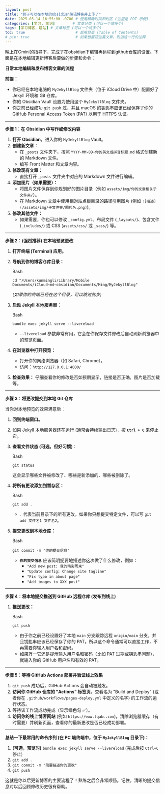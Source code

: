 ```yaml
---
layout: post
title: "终于可以在本地的Obsidian编辑博客并上传了"
date: 2025-05-14 16:55:00 -0700 # 使用精确时间和时区 (这里是 PDT 示例)
categories: [学习, 笔记]        # 文章分类 (可以一个或多个)
tags: [学习博客，建站] # 文章标签 (可以一个或多个)
toc: true                       # 启用目录 (Table of Contents)
# pin: true                     # 如果想置顶这篇文章，取消这一行的注释
---
```


晚上在Gmini的指导下，完成了在obsidian下编辑再远程到github仓库的设置。下面是在本地编辑更新博客后要做的步骤和命令：


**日常本地编辑和发布博客文章的流程**

**前提：**

- 你已经在本地电脑的 `MyJekyllBlog` 文件夹（位于 iCloud Drive 中）配置好了 Jekyll 环境和 Git 仓库。
- 你的 Obsidian Vault 设置为使用这个 `MyJekyllBlog` 文件夹。
- 你之前已经成功 `git push` 过，并且 macOS 的钥匙串应该已经保存了你的 GitHub Personal Access Token (PAT) 以用于 HTTPS 认证。

---

**步骤 1：在 Obsidian 中写作或修改内容**

1. **打开 Obsidian**，进入你的 `MyJekyllBlog` Vault。
2. **创建新文章：**
    - 在 `_posts` 文件夹下，按照 `YYYY-MM-DD-你的英文或拼音标题.md` 格式创建新的 Markdown 文件。
    - 编写 Front Matter 和文章内容。
3. **修改现有文章：**
    - 直接打开 `_posts` 文件夹中对应的 Markdown 文件进行编辑。
4. **添加图片（如果需要）：**
    - 将图片文件保存到你规划好的图片目录（例如 `assets/img/你的文章相关子文件夹/`）。
    - 在 Markdown 文章中使用相对站点根目录的路径引用图片 (例如 `![描述](/assets/img/子文件夹/图片名.png)`)。
5. **修改其他文件：**
    - 如果需要，你也可以修改 `_config.yml`、布局文件 (`_layouts/`)、包含文件 (`_includes/`) 或 CSS (`assets/css/` 或 `_sass/`) 等。

---

**步骤 2：(强烈推荐) 在本地预览更改**

1. **打开终端 (Terminal) 应用。**
2. **导航到你的博客仓库目录：**
    
    Bash
    
    ```
    cd "/Users/kunmingli/Library/Mobile Documents/iCloud~md~obsidian/Documents/Ming/MyJekyllBlog"
    ```
    
    _(如果你的终端已经在这个目录，可以跳过此步)_
3. **启动 Jekyll 本地服务器：**
    
    Bash
    
    ```
    bundle exec jekyll serve --livereload
    ```
    
    - `--livereload` 参数非常有用，它会在你保存文件修改后自动刷新浏览器中的预览页面。
4. **在浏览器中打开预览：**
    - 打开你的网络浏览器（如 Safari, Chrome）。
    - 访问：`http://127.0.0.1:4000/`
5. **检查效果：** 仔细查看你的修改是否如预期显示，链接是否正确，图片是否加载等。

---

**步骤 3：将更改提交到本地 Git 仓库**

当你对本地预览的效果满意后：

1. **回到终端窗口。**
2. 如果 Jekyll 本地服务器还在运行 (通常会持续输出日志)，按 **`Ctrl + C`** 来停止它。
3. **查看文件状态 (可选，但好习惯)：**
    
    Bash
    
    ```
    git status
    ```
    
    这会显示哪些文件被修改了、哪些是新添加的、哪些被删除了。
4. **将所有更改添加到暂存区：**
    
    Bash
    
    ```
    git add .
    ```
    
    - `.` 代表当前目录下的所有更改。如果你只想提交特定文件，可以写 `git add 文件名1 文件名2`。
5. **提交更改到本地仓库：**
    
    Bash
    
    ```
    git commit -m "你的提交信息"
    ```
    
    - **`你的提交信息`** 应该简明扼要地描述你这次做了什么修改，例如：
        - `"Add new post: 我的精彩周末"`
        - `"Update config: Change site tagline"`
        - `"Fix typo in about page"`
        - `"Add images to XXX post"`

---

**步骤 4：将本地提交推送到 GitHub 远程仓库 (发布到线上)**

1. **推送更改：**
    
    Bash
    
    ```
    git push
    ```
    
    - 由于你之前已经设置好了本地 `main` 分支跟踪远程 `origin/main` 分支，并且钥匙串应该已经保存了你的 PAT，所以这个命令通常可以直接工作，不再需要你输入用户名和密码。
    - 如果万一它还是提示输入用户名和密码（比如 PAT 过期或钥匙串问题），就输入你的 GitHub 用户名和有效的 PAT。

---

**步骤 5：等待 GitHub Actions 部署并验证线上效果**

1. `git push` 成功后，GitHub Actions 会自动被触发。
2. **访问你 GitHub 仓库的 "Actions" 标签页**，查看名为 "Build and Deploy" (或者你在 `.github/workflows/pages-deploy.yml` 中定义的名字) 的工作流的运行状态。
3. 等待该工作流成功完成（显示绿色勾 ✅）。
4. **访问你的线上博客网站** (例如 `https://www.tqabc.com`)，清除浏览器缓存（有时需要）并刷新页面，查看你的最新更改是否已经成功部署。

---

**总结一下最常用的命令序列 (在 PC 端终端中，位于 `MyJekyllBlog` 目录下)：**

1. **(可选，预览时)** `bundle exec jekyll serve --livereload` (完成后按 `Ctrl+C` 停止)
2. `git add .`
3. `git commit -m "简要描述你的更改"`
4. `git push`

这就是你以后更新博客的主要流程了！熟练之后会非常顺畅。记住，清晰的提交信息对以后回顾修改历史很有帮助。